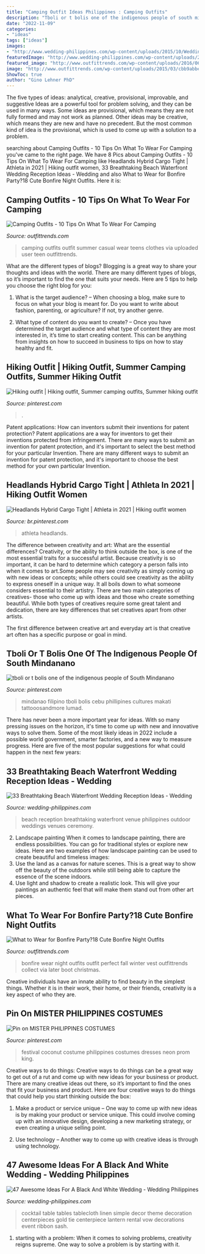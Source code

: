 ```yaml
---
title: "Camping Outfit Ideas Philippines : Camping Outfits"
description: "Tboli or t bolis one of the indigenous people of south mindanano"
date: "2022-11-09"
categories:
- "ideas"
tags: ["ideas"]
images:
- "http://www.wedding-philippines.com/wp-content/uploads/2015/10/Wedding-Philippines-33-Breathtaking-Beach-Waterfront-Wedding-Reception-Venue-Ideas-28.jpg"
featuredImage: "http://www.wedding-philippines.com/wp-content/uploads/2015/11/Wedding-Philippines-47-Black-and-White-Wedding-Ideas-20.jpg"
featured_image: "http://www.outfittrends.com/wp-content/uploads/2016/06/gg.jpg"
image: "http://www.outfittrends.com/wp-content/uploads/2015/03/cbb9abbe8bdcd5ce3e312a74be0fba7a.jpg"
ShowToc: true
author: "Gino Lehner PhD"
---
```



The five types of ideas: analytical, creative, provisional, improvable, and suggestive
Ideas are a powerful tool for problem solving, and they can be used in many ways. Some ideas are provisional, which means they are not fully formed and may not work as planned. Other ideas may be creative, which means they are new and have no precedent. But the most common kind of idea is the provisional, which is used to come up with a solution to a problem.

	

		
searching about Camping Outfits - 10 Tips On What To Wear For Camping you've came to the right page. We have 8 Pics about Camping Outfits - 10 Tips On What To Wear For Camping like Headlands Hybrid Cargo Tight | Athleta in 2021 | Hiking outfit women, 33 Breathtaking Beach Waterfront Wedding Reception Ideas - Wedding and also What to Wear for Bonfire Party?18 Cute Bonfire Night Outfits. Here it is:
		
    
## Camping Outfits - 10 Tips On What To Wear For Camping

<img loading=lazy src="http://www.outfittrends.com/wp-content/uploads/2016/06/gg.jpg" onerror="this.onerror=null;this.src='https://tse1.mm.bing.net/th?id=OIP.zR1ZKM2Z8bTY-UDxyUyAugHaHa&amp;pid=15.1';" alt="Camping Outfits - 10 Tips On What To Wear For Camping">

_Source: outfittrends.com_

>camping outfits outfit summer casual wear teens clothes via uploaded user teen outfittrends. 

	

What are the different types of blogs?
Blogging is a great way to share your thoughts and ideas with the world. There are many different types of blogs, so it’s important to find the one that suits your needs. Here are 5 tips to help you choose the right blog for you: 
1. What is the target audience? – When choosing a blog, make sure to focus on what your blog is meant for. Do you want to write about fashion, parenting, or agriculture? If not, try another genre. 

2. What type of content do you want to create? – Once you have determined the target audience and what type of content they are most interested in, it’s time to start creating content. This can be anything from insights on how to succeed in business to tips on how to stay healthy and fit. 


    
## Hiking Outfit | Hiking Outfit, Summer Camping Outfits, Summer Hiking Outfit

<img loading=lazy src="https://i.pinimg.com/736x/4a/b0/01/4ab00182aaf3891d01040182269f5178.jpg" onerror="this.onerror=null;this.src='https://tse1.mm.bing.net/th?id=OIP.cZMuh_NorAzMGjhQ0MR3vwHaKL&amp;pid=15.1';" alt="Hiking outfit | Hiking outfit, Summer camping outfits, Summer hiking outfit">

_Source: pinterest.com_

>. 

	

Patent applications: How can inventors submit their inventions for patent protection?
Patent applications are a way for inventors to get their inventions protected from infringement. There are many ways to submit an invention for patent protection, and it's important to select the best method for your particular Invention. 
There are many different ways to submit an invention for patent protection, and it's important to choose the best method for your own particular Invention.

    
## Headlands Hybrid Cargo Tight | Athleta In 2021 | Hiking Outfit Women

<img loading=lazy src="https://i.pinimg.com/736x/f5/14/cf/f514cf366079f2a0582a351c45cc841b.jpg" onerror="this.onerror=null;this.src='https://tse4.mm.bing.net/th?id=OIP.D5oHrMz1sr9PbUlRLXE6LQHaJ3&amp;pid=15.1';" alt="Headlands Hybrid Cargo Tight | Athleta in 2021 | Hiking outfit women">

_Source: br.pinterest.com_

>athleta headlands. 

	

The difference between creativity and art: What are the essential differences?
Creativity, or the ability to think outside the box, is one of the most essential traits for a successful artist. Because creativity is so important, it can be hard to determine which category a person falls into when it comes to art.Some people may see creativity as simply coming up with new ideas or concepts; while others could see creativity as the ability to express oneself in a unique way. It all boils down to what someone considers essential to their artistry.
There are two main categories of creatives- those who come up with ideas and those who create something beautiful. While both types of creatives require some great talent and dedication, there are key differences that set creatives apart from other artists. 

The first difference between creative art and everyday art is that creative art often has a specific purpose or goal in mind.

    
## Tboli Or T Bolis One Of The Indigenous People Of South Mindanano

<img loading=lazy src="https://i.pinimg.com/736x/c5/ee/6d/c5ee6ddfb69e3b35994fcc5242da84e9.jpg" onerror="this.onerror=null;this.src='https://tse4.mm.bing.net/th?id=OIP.ERYd3wOWtPW5n5m5gF5VmgHaLH&amp;pid=15.1';" alt="tboli or t bolis one of the indigenous people of South Mindanano">

_Source: pinterest.com_

>mindanao filipino tboli bolis cebu phillipines cultures makati tattooosandmore lumad. 

	

There has never been a more important year for ideas. With so many pressing issues on the horizon, it's time to come up with new and innovative ways to solve them. Some of the most likely ideas in 2022 include a possible world government, smarter factories, and a new way to measure progress. Here are five of the most popular suggestions for what could happen in the next few years:

    
## 33 Breathtaking Beach Waterfront Wedding Reception Ideas - Wedding

<img loading=lazy src="http://www.wedding-philippines.com/wp-content/uploads/2015/10/Wedding-Philippines-33-Breathtaking-Beach-Waterfront-Wedding-Reception-Venue-Ideas-28.jpg" onerror="this.onerror=null;this.src='https://tse4.mm.bing.net/th?id=OIP.-4iOtpf4RXNp-bxTlTLTygHaLH&amp;pid=15.1';" alt="33 Breathtaking Beach Waterfront Wedding Reception Ideas - Wedding">

_Source: wedding-philippines.com_

>beach reception breathtaking waterfront venue philippines outdoor weddings venues ceremony. 

	

2. Landscape painting
When it comes to landscape painting, there are endless possibilities. You can go for traditional styles or explore new ideas. Here are two examples of how landscape painting can be used to create beautiful and timeless images: 
2. Use the land as a canvas for nature scenes. This is a great way to show off the beauty of the outdoors while still being able to capture the essence of the scene indoors.
3. Use light and shadow to create a realistic look. This will give your paintings an authentic feel that will make them stand out from other art pieces.

    
## What To Wear For Bonfire Party?18 Cute Bonfire Night Outfits

<img loading=lazy src="http://www.outfittrends.com/wp-content/uploads/2015/03/cbb9abbe8bdcd5ce3e312a74be0fba7a.jpg" onerror="this.onerror=null;this.src='https://tse3.mm.bing.net/th?id=OIP.VjSiWLTrmEpfiM0AmwhePQHaJ4&amp;pid=15.1';" alt="What to Wear for Bonfire Party?18 Cute Bonfire Night Outfits">

_Source: outfittrends.com_

>bonfire wear night outfits outfit perfect fall winter vest outfittrends collect via later boot christmas. 

	

Creative individuals have an innate ability to find beauty in the simplest things. Whether it is in their work, their home, or their friends, creativity is a key aspect of who they are.

    
## Pin On MISTER PHILIPPINES COSTUMES

<img loading=lazy src="https://i.pinimg.com/736x/47/3d/9a/473d9ad13315b633c195e58066565f7b--coconut-festival-costumes.jpg" onerror="this.onerror=null;this.src='https://tse1.mm.bing.net/th?id=OIP.eASL813Eah2ezMgSqdR-DgHaLJ&amp;pid=15.1';" alt="Pin on MISTER PHILIPPINES COSTUMES">

_Source: pinterest.com_

>festival coconut costume philippines costumes dresses neon prom king. 

	

Creative ways to do things:
Creative ways to do things can be a great way to get out of a rut and come up with new ideas for your business or product. There are many creative ideas out there, so it’s important to find the ones that fit your business and product. Here are four creative ways to do things that could help you start thinking outside the box:
1. Make a product or service unique – One way to come up with new ideas is by making your product or service unique. This could involve coming up with an innovative design, developing a new marketing strategy, or even creating a unique selling point.

2. Use technology – Another way to come up with creative ideas is through using technology.

    
## 47 Awesome Ideas For A Black And White Wedding - Wedding Philippines

<img loading=lazy src="http://www.wedding-philippines.com/wp-content/uploads/2015/11/Wedding-Philippines-47-Black-and-White-Wedding-Ideas-20.jpg" onerror="this.onerror=null;this.src='https://tse4.mm.bing.net/th?id=OIP.87UMhBIlbvaDLAPxS7HSygHaLH&amp;pid=15.1';" alt="47 Awesome Ideas For A Black And White Wedding - Wedding Philippines">

_Source: wedding-philippines.com_

>cocktail table tables tablecloth linen simple decor theme decoration centerpieces gold tie centerpiece lantern rental vow decorations event ribbon sash. 

	

1. starting with a problem: When it comes to solving problems, creativity reigns supreme. One way to solve a problem is by starting with it.

